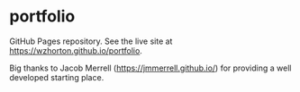 # portfolio

GitHub Pages repository. See the live site at https://wzhorton.github.io/portfolio. 

Big thanks to Jacob Merrell (https://jmmerrell.github.io/) for providing a well developed starting place.
